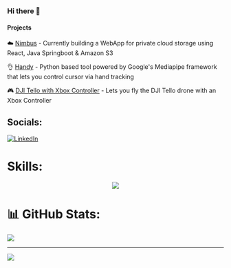 ### Hi there 👋 

#### Projects
☁️ [Nimbus](https://github.com/Waleed2660/nimbus-ui) - Currently building a WebApp for private cloud storage using React, Java Springboot & Amazon S3

👌 [Handy](https://github.com/Waleed2660/Handy) - Python based tool powered by Google's Mediapipe framework that lets you control cursor via hand tracking

🎮 [DJI Tello with Xbox Controller](https://github.com/Waleed2660/DJITello_Xbox_Controller) - Lets you fly the DJI Tello drone with an Xbox Controller
   
## Socials:
[![LinkedIn](https://img.shields.io/badge/LinkedIn-%230077B5.svg?logo=linkedin&logoColor=white)](https://linkedin.com/in/waleed-t) 

# Skills:
<p align="center">
  <a href="https://skillicons.dev">
    <img src="https://skillicons.dev/icons?i=java,py,js,spring,react,tailwind,git,github,vim,nginx,docker,kubernetes,aws,grafana,elasticsearch,jenkins,postman,idea,gradle,maven,apple,linux,html,css" />
  </a>
</p>

# 📊 GitHub Stats:
![](https://github-readme-streak-stats.herokuapp.com/?user=waleed2660&theme=dark&hide_border=false)

---
[![](https://visitcount.itsvg.in/api?id=waleed2660&icon=0&color=0)](https://visitcount.itsvg.in)
